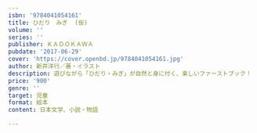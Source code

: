```yaml
---
isbn: '9784041054161'
title: ひだり　みぎ  (仮)
volume: ''
series: ''
publisher: ＫＡＤＯＫＡＷＡ
pubdate: '2017-06-29'
cover: 'https://cover.openbd.jp/9784041054161.jpg'
author: 新井洋行／著・イラスト
description: 遊びながら「ひだり・みぎ」が自然と身に付く、楽しいファーストブック！
price: '900'
genre: ''
target: 児童
format: 絵本
content: 日本文学、小説・物語

---
```

